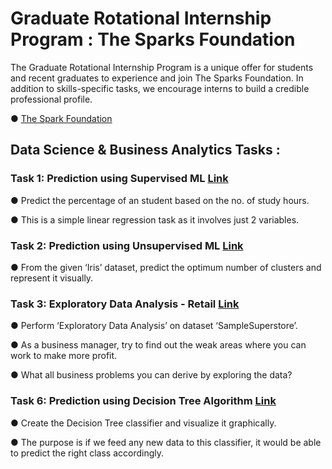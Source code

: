 # Graduate Rotational Internship Program : The Sparks Foundation

The Graduate Rotational Internship Program is a unique offer for students and recent graduates to experience and join The Sparks Foundation. In addition to skills-specific tasks, we encourage interns to build a credible professional profile.

● [The Spark Foundation](https://internship.thesparksfoundation.info/)

## Data Science & Business Analytics Tasks :
### Task 1: Prediction using Supervised ML [Link](https://github.com/iamSharukhMulani/Internship-at-The-Spark-Foundation-/tree/main/Task%201%20Prediction%20using%20Supervised%20ML)

● Predict the percentage of an student based on the no. of study hours.

● This is a simple linear regression task as it involves just 2 variables.

### Task 2: Prediction using Unsupervised ML [Link](https://github.com/iamSharukhMulani/Internship-at-The-Spark-Foundation-/tree/main/Task%202%20Prediction%20using%20Unsupervised%20ML)

● From the given ‘Iris’ dataset, predict the optimum number of clusters 
and represent it visually. 

### Task 3: Exploratory Data Analysis - Retail [Link](https://github.com/iamSharukhMulani/Internship-at-The-Spark-Foundation-/tree/main/Task%203%20Exploratory%20Data%20Analysis%20-%20Retail)

● Perform ‘Exploratory Data Analysis’ on dataset ‘SampleSuperstore’.

● As a business manager, try to find out the weak areas where you can work to make more profit. 

● What all business problems you can derive by exploring the data?

### Task 6: Prediction using Decision Tree Algorithm [Link](https://github.com/iamSharukhMulani/Internship-at-The-Spark-Foundation-/tree/main/Task%206%20Prediction%20using%20Decision%20Tree)

● Create the Decision Tree classifier and visualize it graphically. 

● The purpose is if we feed any new data to this classifier, it would be able to predict the right class accordingly. 


